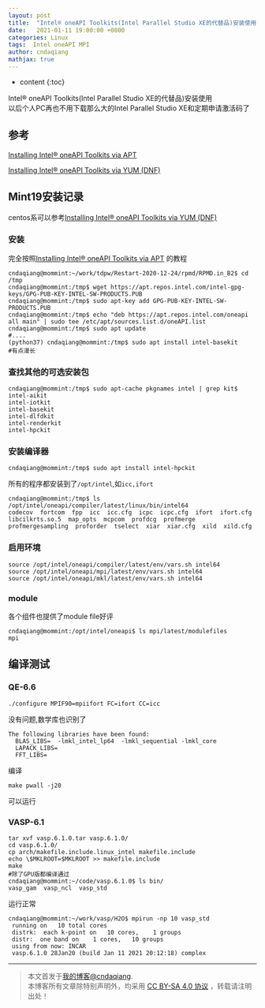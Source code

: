 ```yaml
---
layout: post
title:  "Intel® oneAPI Toolkits(Intel Parallel Studio XE的代替品)安装使用"
date:   2021-01-11 19:00:00 +0800
categories: Linux
tags:  Intel oneAPI MPI
author: cndaqiang
mathjax: true
---
```

* content
{:toc}

Intel® oneAPI Toolkits(Intel Parallel Studio XE的代替品)安装使用<br>
以后个人PC再也不用下载那么大的Intel Parallel Studio XE和定期申请激活码了







## 参考
[Installing Intel® oneAPI Toolkits via APT](https://software.intel.com/content/www/cn/zh/develop/articles/installing-intel-oneapi-toolkits-via-apt.html)

[Installing Intel® oneAPI Toolkits via YUM (DNF)](https://software.intel.com/content/www/us/en/develop/articles/installing-intel-oneapi-toolkits-via-yum.html)

## Mint19安装记录
centos系可以参考[Installing Intel® oneAPI Toolkits via YUM (DNF)](https://software.intel.com/content/www/us/en/develop/articles/installing-intel-oneapi-toolkits-via-yum.html)

### 安装
完全按照[Installing Intel® oneAPI Toolkits via APT](https://software.intel.com/content/www/cn/zh/develop/articles/installing-intel-oneapi-toolkits-via-apt.html)
的教程
```shell
cndaqiang@mommint:~/work/tdpw/Restart-2020-12-24/rpmd/RPMD.in_B2$ cd /tmp
cndaqiang@mommint:/tmp$ wget https://apt.repos.intel.com/intel-gpg-keys/GPG-PUB-KEY-INTEL-SW-PRODUCTS.PUB
cndaqiang@mommint:/tmp$ sudo apt-key add GPG-PUB-KEY-INTEL-SW-PRODUCTS.PUB
cndaqiang@mommint:/tmp$ echo "deb https://apt.repos.intel.com/oneapi all main" | sudo tee /etc/apt/sources.list.d/oneAPI.list
cndaqiang@mommint:/tmp$ sudo apt update
#....
(python37) cndaqiang@mommint:/tmp$ sudo apt install intel-basekit
#有点漫长
```
### 查找其他的可选安装包
```
cndaqiang@mommint:/tmp$ sudo apt-cache pkgnames intel | grep kit$
intel-aikit
intel-iotkit
intel-basekit
intel-dlfdkit
intel-renderkit
intel-hpckit
```
### 安装编译器
```
cndaqiang@mommint:/tmp$ sudo apt install intel-hpckit
```
所有的程序都安装到了`/opt/intel`,如`icc,ifort`
```
cndaqiang@mommint:/tmp$ ls /opt/intel/oneapi/compiler/latest/linux/bin/intel64
codecov  fortcom  fpp  icc  icc.cfg  icpc  icpc.cfg  ifort  ifort.cfg  libcilkrts.so.5  map_opts  mcpcom  profdcg  profmerge  profmergesampling  proforder  tselect  xiar  xiar.cfg  xild  xild.cfg
```
### 启用环境
```
source /opt/intel/oneapi/compiler/latest/env/vars.sh intel64
source /opt/intel/oneapi/mpi/latest/env/vars.sh intel64
source /opt/intel/oneapi/mkl/latest/env/vars.sh intel64
```

### module
各个组件也提供了module file好评
```
cndaqiang@mommint:/opt/intel/oneapi$ ls mpi/latest/modulefiles
mpi
```

## 编译测试
### QE-6.6
```
./configure MPIF90=mpiifort FC=ifort CC=icc
```
没有问题,数学库也识别了
```
The following libraries have been found:
  BLAS_LIBS=  -lmkl_intel_lp64  -lmkl_sequential -lmkl_core
  LAPACK_LIBS=
  FFT_LIBS=
```
编译
```
make pwall -j20
```
可以运行

### VASP-6.1
```
tar xvf vasp.6.1.0.tar vasp.6.1.0/
cd vasp.6.1.0/
cp arch/makefile.include.linux_intel makefile.include
echo \$MKLROOT=$MKLROOT >> makefile.include
make
#除了GPU版都编译通过
cndaqiang@mommint:~/code/vasp.6.1.0$ ls bin/
vasp_gam  vasp_ncl  vasp_std
```
运行正常
```
cndaqiang@mommint:~/work/vasp/H2O$ mpirun -np 10 vasp_std
 running on   10 total cores
 distrk:  each k-point on   10 cores,    1 groups
 distr:  one band on    1 cores,   10 groups
 using from now: INCAR
 vasp.6.1.0 28Jan20 (build Jan 11 2021 20:12:18) complex
```





------
>本文首发于[我的博客@cndaqiang](https://cndaqiang.github.io/).<br>
>本博客所有文章除特别声明外，均采用 [CC BY-SA 4.0 协议](https://creativecommons.org/licenses/by-sa/4.0/deed.zh) ，转载请注明出处！
